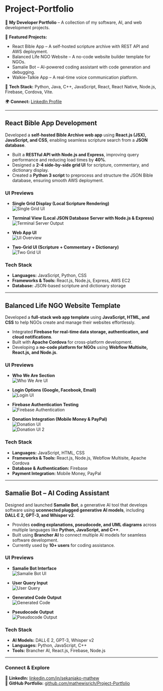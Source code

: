 # Project-Portfolio  

🚀 **My Developer Portfolio** – A collection of my software, AI, and web development projects.  

📌 **Featured Projects:**  
- React Bible App – A self-hosted scripture archive with REST API and AWS deployment.  
- Balanced Life NGO Website – A no-code website builder template for NGOs.  
- Samalie Bot – AI-powered coding assistant with code generation and debugging.  
- Walkie-Talkie App – A real-time voice communication platform.  

🔹 **Tech Stack:** Python, Java, C++, JavaScript, React, React Native, Node.js, Firebase, Cordova, Vite.  

🌍 **Connect:** [LinkedIn Profile](https://linkedin.com/in/sekanjako-mathew)  

---

## **React Bible App Development**  

Developed a **self-hosted Bible Archive web app** using **React.js (JSX), JavaScript, and CSS**, enabling seamless scripture search from a **JSON database**.  
- Built a **RESTful API with Node.js and Express**, improving query performance and reducing load times by **40%**.  
- Designed a **2-4 side-by-side grid UI** for scripture, commentary, and dictionary display.  
- Created a **Python 3 script** to preprocess and structure the JSON Bible database, ensuring smooth AWS deployment.  

### **UI Previews**  
- **Single Grid Display (Local Scripture Rendering)**  
  ![Single Grid UI](https://github.com/mathewisrich/Project-Portfolio/blob/main/Show%20no%20grid.png)  

- **Terminal View (Local JSON Database Server with Node.js & Express)**  
  ![Terminal Server Output](https://github.com/mathewisrich/Project-Portfolio/blob/main/Testing%20for%20local%20databasenusing%20node%3Aexpress.png)  

- **Web App UI**  
  ![UI Overview](https://github.com/mathewisrich/Project-Portfolio/blob/main/Ui%20show.png)  

- **Two-Grid UI (Scripture + Commentary + Dictionary)**  
  ![Two Grid UI](https://github.com/mathewisrich/Project-Portfolio/blob/main/Grid%20show.png)  

### **Tech Stack**  
- **Languages:** JavaScript, Python, CSS  
- **Frameworks & Tools:** React.js, Node.js, Express, AWS EC2  
- **Database:** JSON-based scripture and dictionary storage  

---

## **Balanced Life NGO Website Template**  

Developed a **full-stack web app template** using **JavaScript, HTML, and CSS** to help NGOs create and manage their websites effortlessly.  
- Integrated **Firebase for real-time data storage, authentication, and cloud notifications**.  
- Built with **Apache Cordova** for cross-platform development.  
- Developing a **no-code platform for NGOs** using **Webflow Multisite, React.js, and Node.js**.  

### **UI Previews**  
- **Who We Are Section**  
  ![Who We Are UI](https://github.com/mathewisrich/Project-Portfolio/blob/main/Ui%20sample%20who%20we%20are.png)  

- **Login Options (Google, Facebook, Email)**  
  ![Login UI](https://github.com/mathewisrich/Project-Portfolio/blob/main/login%20using%20google%20and%20emal.png)  

- **Firebase Authentication Testing**  
  ![Firebase Authentication](https://github.com/mathewisrich/Project-Portfolio/blob/main/firebase%20authentication.png)  

- **Donation Integration (Mobile Money & PayPal)**  
  ![Donation UI](https://github.com/mathewisrich/Project-Portfolio/blob/main/donateui.png)  
  ![Donation UI 2](https://github.com/mathewisrich/Project-Portfolio/blob/main/donate%20ui.png)  

### **Tech Stack**  
- **Languages:** JavaScript, HTML, CSS  
- **Frameworks & Tools:** React.js, Node.js, Webflow Multisite, Apache Cordova  
- **Database & Authentication:** Firebase  
- **Payment Integration:** Mobile Money, PayPal  

---

## **Samalie Bot – AI Coding Assistant**  

Designed and launched **Samalie Bot**, a generative AI tool that develops software using **uconnected plugged generative AI models**, including **DALL·E 2, GPT-3, and Whisper v2**.  
- Provides **coding explanations, pseudocode, and UML diagrams** across multiple languages like **Python, JavaScript, and C++**.  
- Built using **Brancher AI** to connect multiple AI models for seamless software development.  
- Currently used by **10+ users** for coding assistance.  

### **UI Previews**  
- **Samalie Bot Interface**  
  ![Samalie Bot UI](https://github.com/mathewisrich/Project-Portfolio/blob/main/Samalie%20tes.png)  

- **User Query Input**  
  ![User Query](https://github.com/mathewisrich/Project-Portfolio/blob/main/samalie%20bot.png)  

- **Generated Code Output**  
  ![Generated Code](https://github.com/mathewisrich/Project-Portfolio/blob/main/samalie%20test.png)  

- **Pseudocode Output**  
  ![Pseudocode Output](https://github.com/mathewisrich/Project-Portfolio/blob/main/samalie%20test%20pusedo.png)  

### **Tech Stack**  
- **AI Models:** DALL·E 2, GPT-3, Whisper v2  
- **Languages:** Python, JavaScript, C++  
- **Tools:** Brancher AI, React.js, Firebase, Node.js  

---

### **Connect & Explore**  
📌 **LinkedIn:** [linkedin.com/in/sekanjako-mathew](https://linkedin.com/in/sekanjako-mathew)  
📌 **GitHub Portfolio:** [github.com/mathewisrich/Project-Portfolio](https://github.com/mathewisrich/Project-Portfolio)  
